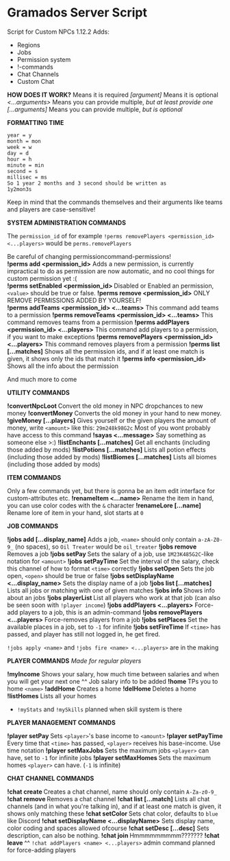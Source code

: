 # Gramados Server Script
Script for Custom NPCs 1.12.2
Adds:
 - Regions
 - Jobs
 - Permission system
 - !-commands
 - Chat Channels
 - Custom Chat
 
**HOW DOES IT WORK?**
*<argument>* Means it is required
*[argument]* Means it is optional
*<...arguments>* Means you can provide multiple, *but at least provide one*
*[...arguments]* Means you can provide multiple, *but is optional*

**FORMATTING TIME**

```
year = y
month = mon
week = w
day = d
hour = h
minute = min
second = s
millisec = ms
So 1 year 2 months and 3 second should be written as
1y2mon3s
```

Keep in mind that the commands themselves and their arguments like teams and players are case-sensitive!

**SYSTEM ADMINISTRATION COMMANDS**

The `permission_id` of for example `!perms removePlayers <permission_id> <...players>` would be `perms.removePlayers`

Be careful of changing permissioncommand-permissions!    
**!perms add <permission_id>** Adds a new permission, is currently impractical to do as permission are now automatic, and no cool things for custom permission yet :(    
**!perms setEnabled <permission_id> <value>** Disabled or Enabled an permission, `<value>` should be true or false.
**!perms remove <permission_id>** ONLY REMOVE PERMISSIONS ADDED BY YOURSELF!    
**!perms addTeams <permission_id> <...teams>** This command add teams to a permission
**!perms removeTeams <permission_id> <...teams>** This command removes teams from a permission
**!perms addPlayers <permission_id> <...players>** This command add players to a permission, if you want to make exceptions
**!perms removePlayers <permission_id> <...players>** This command removes players from a permission
**!perms list [...matches]** Shows all the permission ids, and if at least one match is given, it shows only the ids that match it
**!perms info <permission_id>** Shows all the info about the permission

And much more to come

**UTILITY COMMANDS**

**!convertNpcLoot <radius>** Convert the old money in NPC dropchances to new money
**!convertMoney** Converts the old money in your hand to new money.
**!giveMoney <amount> [...players]** Gives yourself or the given players the amount of money, write `<amount>` like this: `29m248k98G2c`
Most of you wont probably have access to this command
**!sayas <player> <...message>** Say something as someone else >:)
**!listEnchants [...matches]** Get all enchants (including those added by mods)
**!listPotions [...matches]** Lists all potion effects (including those added by mods)
**!listBiomes [...matches]** Lists all biomes (including those added by mods)

**ITEM COMMANDS**

Only a few commands yet, but there is gonna be an item edit interface for custom-attributes etc.
**!renameItem <...name>** Rename the item in hand, you can use color codes with the `&` character
**!renameLore <slot> [...name]** Rename lore of item in your hand, slot starts at `0`


**JOB COMMANDS**

**!jobs add <name> [...display_name]** Adds a job, `<name>` should only contain `a-zA-Z0-9_` (no spaces), so `Oil Treater` would be `oil_treater`
**!jobs remove <name>** Removes a job
**!jobs setPay <name> <amount>** Sets the salary of a job, use `1M23K485G2C`-like notation for `<amount>`
**!jobs setPayTime <name> <time>** Set the interval of the salary, check this channel of how to format `<time>` correctly
**!jobs setOpen <name> <open>** Sets the job open, `<open>` should be true or false
**!jobs setDisplayName <name> <...display_name>** Sets the display name of a job
**!jobs list [...matches]** Lists all jobs or matching with one of given matches
**!jobs info <name>** Shows info about an jobs
**!jobs playerList <name>** List all players who work at that job (can also be seen soon with `!player income`)
**!jobs addPlayers <name> <...players>** Force-add players to a job, this is an admin-command
**!jobs removePlayers <name> <...players>** Force-removes players from a job
**!jobs setPlaces <name> <amount>** Set the available places in a job, set to `-1` for infinite
**!jobs setFireTime <name> <time>** If `<time>` has passed, and player has still not logged in, he get fired.


`!jobs apply <name>` and `!jobs fire <name> <...players>` are in the making

**PLAYER COMMANDS** *Made for regular players*

**!myIncome** Shows your salary, how much time between salaries and when you will get your next one
^^ Job salary info to be added
**!home <name>** TPs you to home `<name>`
**!addHome <name>** Creates a home
**!delHome <name>** Deletes a home
**!listHomes** Lists all your homes
 - `!myStats` and `!mySkills` planned when skill system is there
 
**PLAYER MANAGEMENT COMMANDS**

**!player setPay <player> <amount>** Sets `<player>`'s base income to `<amount>`
**!player setPayTime <player> <time>** Every time that `<time>` has passed, `<player>` receives his base-income. Use time notation
**!player setMaxJobs <player> <amount>** Sets the maximum jobs `<player>` can have, set to `-1` for infinite jobs
**!player setMaxHomes <player> <amount>** Sets the maximum homes `<player>` can have. (`-1` is infinite)
 
**CHAT CHANNEL COMMANDS**

**!chat create <name>** Creates a chat channel, name should only contain `A-Za-z0-9_`
**!chat remove <name>** Removes a chat channel
**!chat list [...match]** Lists all chat channels (and in what you're talking in), and if at least one match is given, it shows only matching these
**!chat setColor <name> <color>** Sets chat color, defaults to `blue` like Discord
**!chat setDisplayName <name> <...displayName>** Sets display name, color coding and spaces allowed ofcourse
**!chat setDesc <name> [...desc]** Sets description, can also be nothing.
**!chat join <name>** Hmmmmmmmmm???????
**!chat leave <name>** ^^
`!chat addPlayers <name> <...players>` admin command planned for force-adding players
